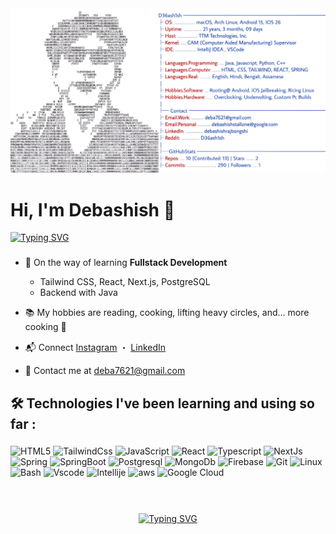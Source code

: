 <a href="https://github.com/D36ash1sh/D36ash1sh">
  <picture>
    <source media="(prefers-color-scheme: dark)" srcset="https://github.com/D36ash1sh/D36ash1sh/blob/651515164522ab77cb2c81716372af01a577715f/Darkmode.jpg">
    <img alt="D36ash1sh's GitHub Profile README" src="https://github.com/D36ash1sh/D36ash1sh/blob/651515164522ab77cb2c81716372af01a577715f/Lightmode.jpg">
  </picture>
</a>

<h1 align="left">Hi, I'm Debashish 👋 </h1> <a href="https://git.io/typing-svg"><img src="https://readme-typing-svg.herokuapp.com?font=Press+Start+2P&pause=1000&duration=3000&color=F79215&width=435&lines=FULL+STACK+DEVELOPER" alt="Typing SVG" /></a>

###
- 🌱 On the way of learning  **Fullstack Development**  
  - Tailwind CSS, React, Next.js, PostgreSQL  
  - Backend with Java  

- 📚 My hobbies are reading, cooking, lifting heavy circles, and... more cooking 🍳  

- 📬 Connect [Instagram](https://www.instagram.com/27.debashish/) ・ [LinkedIn](https://www.linkedin.com/in/debashishrajbongshi/)  
- 💌 Contact me at [deba7621@gmail.com](mailto:deba7621@gmail.com)
###

<h2 align="left"> 🛠 Technologies I've been learning and using so far :</h2>

###


![HTML5](https://img.shields.io/badge/HTML5-E34F26?style=for-the-badge&logo=html5&logoColor=white)
![TailwindCss](https://img.shields.io/badge/Tailwind_CSS-38B2AC?style=for-the-badge&logo=tailwind-css&logoColor=white)
![JavaScript](https://img.shields.io/badge/JavaScript-323330?style=for-the-badge&logo=javascript&logoColor=F7DF1E)
![React](https://img.shields.io/badge/React-20232A?style=for-the-badge&logo=react&logoColor=61DAFB)
![Typescript](https://img.shields.io/badge/TypeScript-007ACC?style=for-the-badge&logo=typescript&logoColor=white)
![NextJs](https://img.shields.io/badge/next%20js-000000?style=for-the-badge&logo=nextdotjs&logoColor=white)
![Spring](https://img.shields.io/badge/Spring-6DB33F?style=for-the-badge&logo=spring&logoColor=white)
![SpringBoot](https://img.shields.io/badge/Spring_Boot-6DB33F?style=for-the-badge&logo=spring-boot&logoColor=white)
![Postgresql](https://img.shields.io/badge/PostgreSQL-316192?style=for-the-badge&logo=postgresql&logoColor=white)
![MongoDb](	https://img.shields.io/badge/MongoDB-4EA94B?style=for-the-badge&logo=mongodb&logoColor=white)
![Firebase](https://img.shields.io/badge/firebase-ffca28?style=for-the-badge&logo=firebase&logoColor=black)
![Git](https://img.shields.io/badge/GIT-E44C30?style=for-the-badge&logo=git&logoColor=white)
![Linux](https://img.shields.io/badge/Linux-FCC624?style=for-the-badge&logo=linux&logoColor=black)
![Bash](https://img.shields.io/badge/GNU%20Bash-4EAA25?style=for-the-badge&logo=GNU%20Bash&logoColor=white)
![Vscode](https://img.shields.io/badge/VSCode-0078D4?style=for-the-badge&logo=visual%20studio%20code&logoColor=white)
![Intellije](https://img.shields.io/badge/IntelliJ_IDEA-000000.svg?style=for-the-badge&logo=intellij-idea&logoColor=white)
![aws](https://img.shields.io/badge/Amazon_Web_Services-FF9900?style=for-the-badge&logo=amazonwebservices&logoColor=white)
![Google Cloud](https://img.shields.io/badge/Google_Cloud-4285F4?style=for-the-badge&logo=google-cloud&logoColor=white)

###

<br/>
<br/>
<div align="center">
  <a href="https://git.io/typing-svg">
    <img 
      src="https://readme-typing-svg.herokuapp.com?font=Press+Start+2P&pause=1000&duration=2000&color=B783FF&center=true&vCenter=true&multiline=true&width=435&lines=Thanks+for+visiting+🌸" 
      alt="Typing SVG"
      width="300"
    />
  </a>
</div>
